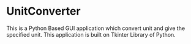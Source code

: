 # UnitConverter

This is a Python Based GUI application which convert unit and give the specified unit. This application is built on Tkinter Library of Python.
